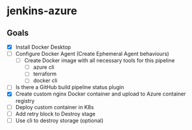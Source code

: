# jenkins-azure

## Goals

- [x] Install Docker Desktop
- [ ] Configure Docker Agent (Create Ephemeral Agent behaviours)
  - [ ] Create Docker image with all necessary tools for this pipeline
    - [ ] azure cli
    - [ ] terraform
    - [ ] docker cli
- [ ] Is there a GitHub build pipeline status plugin
- [x] Create custom nginx Docker container and upload to Azure container registry
- [ ] Deploy custom container in K8s
- [ ] Add retry block to Destroy stage
- [ ] Use cli to destroy storage (optional)
